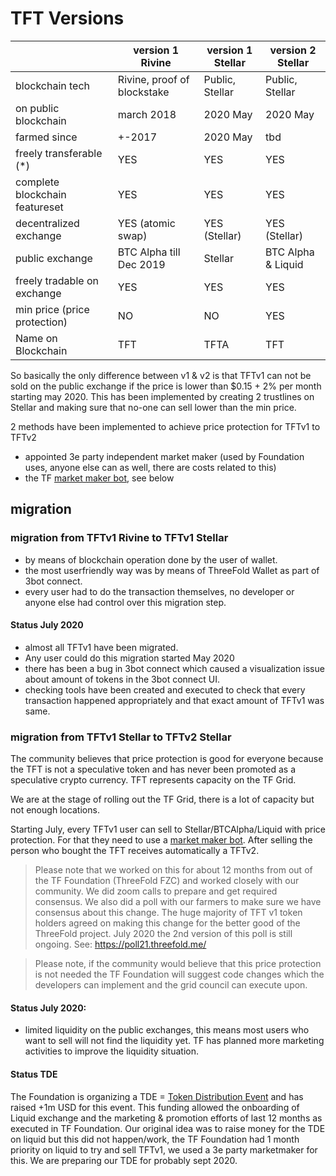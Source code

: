 								
# TFT Versions

|		|	version 1 Rivine	|	version 1 Stellar	|	version 2 Stellar	|
| --- | --- | ---	| ---	|
|	blockchain tech	|	Rivine, proof of blockstake	|	Public, Stellar	|	Public, Stellar	|
|	on public blockchain	|	march 2018	|	2020 May	|	2020 May	|
|	farmed since	|	+-2017	|	2020 May	|	tbd	|
|	freely transferable (*)	|	YES	|	YES	|	YES	|
|	complete blockchain featureset	|	YES	|	YES	|	YES	|
|	decentralized exchange	|	YES (atomic swap)	|	YES (Stellar)	|	YES (Stellar)	|
|	public exchange	|	BTC Alpha	till Dec 2019|	Stellar	|	BTC Alpha & Liquid	|
|	freely tradable on exchange	|	YES	|	YES	|	YES	|
|	min price (price protection)	|	NO	|	NO	|	YES	|
|	Name on Blockchain	|	TFT	|	TFTA	|	TFT	|

So basically the only difference between v1 & v2 is that TFTv1 can not be sold on the public exchange if the price is lower than $0.15 + 2% per month starting may 2020. This has been implemented by creating 2 trustlines on Stellar and making sure that no-one can sell lower than the min price. 

2 methods have been implemented to achieve price protection for TFTv1 to TFTv2

- appointed 3e party independent market maker (used by Foundation uses, anyone else can as well, there are costs related to this)
- the TF [market maker bot](threefold_marketmaker_bot), see below

## migration

### migration from TFTv1 Rivine to TFTv1 Stellar

- by means of blockchain operation done by the user of wallet.
- the most userfriendly way was by means of ThreeFold Wallet as part of 3bot connect.
- every user had to do the transaction themselves, no developer or anyone else had control over this migration step.

#### Status July 2020

- almost all TFTv1 have been migrated.
- Any user could do this migration started May 2020
- there has been a bug in 3bot connect which caused a visualization issue about amount of tokens in the 3bot connect UI.
- checking tools have been created and executed to check that every transaction happened appropriately and that exact amount of TFTv1 was same.

### migration from TFTv1 Stellar to TFTv2 Stellar

The community believes that price protection is good for everyone because the TFT is not a speculative token and has never been promoted as a speculative crypto currency. TFT represents capacity on the TF Grid.

We are at the stage of rolling out the TF Grid, there is a lot of capacity but not enough locations.

Starting July, every TFTv1 user can sell to Stellar/BTCAlpha/Liquid with price protection. For that they need to use a [market maker bot](threefold_marketmaker_bot).
After selling the person who bought the TFT receives automatically a TFTv2.

> Please note that we worked on this for about 12 months from out of the TF Foundation (ThreeFold FZC) and worked closely with our community. We did zoom calls to prepare and get required consensus. We also did a poll with our farmers to make sure we have consensus about this change. The huge majority of TFT v1 token holders agreed on making this change for the better good of the ThreeFold project. July 2020 the 2nd version of this poll is still ongoing. See: https://poll21.threefold.me/

> Please note, if the community would believe that this price protection is not needed the TF Foundation will suggest code changes which the developers can implement and the grid council can execute upon.


#### Status July 2020: 

- limited liquidity on the public exchanges, this means most users who want to sell will not find the liquidity yet. TF has planned more marketing activities to improve the liquidity situation.


#### Status TDE

The Foundation is organizing a TDE = [Token Distribution Event](token_overview_tde.md) and has raised +1m USD for this event.
This funding allowed the onboarding of Liquid exchange and the marketing & promotion efforts of last 12 months as executed in TF Foundation. Our original idea was to raise money for the TDE on liquid but this did not happen/work, the TF Foundation had 1 month priority on liquid to try and sell TFTv1, we used a 3e party marketmaker for this.
We are preparing our TDE for probably sept 2020. 


